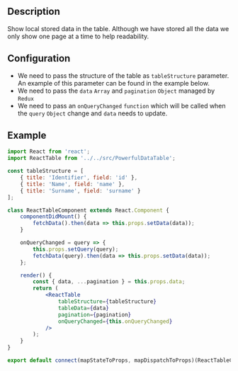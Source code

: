 ## Description
Show local stored data in the table. Although we have stored all the data we only show one page at a time to help readability.

## Configuration
 - We need to pass the structure of the table as `tableStructure` parameter. An example of this parameter can be found in the example below.
 - We need to pass the `data` `Array` and `pagination` `Object` managed by `Redux`
 - We need to pass an `onQueryChanged` `function` which will be called when the `query` `Object` change and `data` needs to update.


## Example
```jsx
import React from 'react';
import ReactTable from '../../src/PowerfulDataTable';

const tableStructure = [
    { title: 'Identifier', field: 'id' },
    { title: 'Name', field: 'name' },
    { title: 'Surname', field: 'surname' }
];

class ReactTableComponent extends React.Component {
    componentDidMount() {
        fetchData().then(data => this.props.setData(data));
    }

    onQueryChanged = query => {
        this.props.setQuery(query);
        fetchData(query).then(data => this.props.setData(data));
    };

    render() {
        const { data, ...pagination } = this.props.data;
        return ( 
            <ReactTable
                tableStructure={tableStructure} 
                tableData={data}
                pagination={pagination}
                onQueryChanged={this.onQueryChanged}
            />
        );
    }
}

export default connect(mapStateToProps, mapDispatchToProps)(ReactTableComponent);
```
